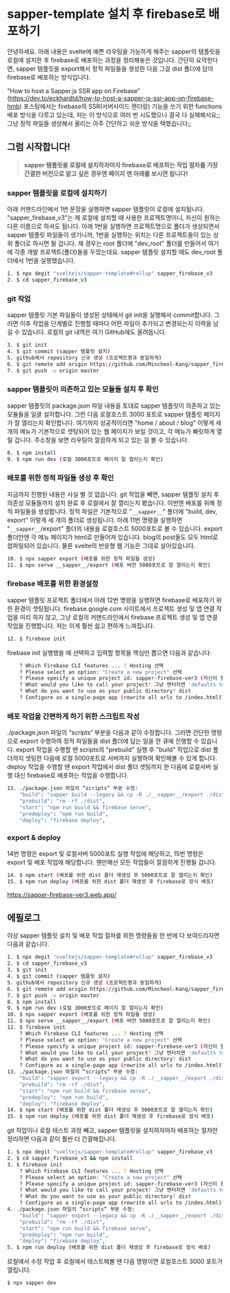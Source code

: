 # sapper-template 설치 후 firebase로 배포하기

안녕하세요. 아래 내용은 svelte에 예쁜 라우팅을 가능하게 해주는 sapper의 템플릿을 로컬에 설치한 후 firebase로 배포하는 과정을 정리해놓은 것입니다. 간단히 요약한다면, sapper 템플릿을 export해서 정적 파일들을 생성한 다음 그걸 dist 폴더에 담아 firebase로 배포하는 방식입니다.

"How to host a Sapper.js SSR app on Firebase"(https://dev.to/eckhardtd/how-to-host-a-sapper-js-ssr-app-on-firebase-hmb) 포스팅에서는 firebase의 SSR(서버사이드 렌더링) 기능을 쓰기 위한 functions 배포 방식을 다루고 있는데, 저는 이 방식으로 여러 번 시도했으나 결국 다 실패해서요;; 그냥 정적 파일들 생성해서 올리는 아주 간단하고 쉬운 방식을 택했습니다;;


## 그럼 시작합니다!

> __sapper 템플릿을 로컬에 설치하자마자 firebase로 배포하는 작업 절차를 가장 간결한 버전으로 알고 싶은 경우엔 페이지 맨 아래를 보시면 됩니다!__

### sapper 템플릿을 로컬에 설치하기

아래 커맨드라인에서 1번 문장을 실행하면 sapper 템플릿이 로컬에 설치됩니다. "sapper_firebase_v3"는 제 로컬에 설치할 때 사용한 프로젝트명이니, 자신이 원하는 다른 이름으로 하셔도 됩니다. 아래 1번을 실행하면 프로젝트명으로 폴더가 생성되면서 sapper 템플릿 파일들이 생기니까, 1번을 실행하는 위치는 다른 프로젝트들이 있는 상위 폴더로 하시면 될 겁니다. 제 경우는 root 폴더에 "dev_root" 폴더를 만들어서 여기에 각종 개발 프로젝트(폴더)들을 두었는데요. sapper 템플릿 설치할 때도 dev_root 폴더에서 1번을 실행했습니다.

```bash
1. $ npx degit "sveltejs/sapper-template#rollup" sapper_firebase_v3
2. $ cd sapper_firebase_v3
```


### git 작업

sapper 템플릿 기본 파일들이 생성된 상태에서 git init을 실행해서 commit합니다. 그러면 이후 작업을 단계별로 진행할 때마다 어떤 파일이 추가되고 변경되는지 이력을 남길 수 있습니다. 로컬의 git 내역은 여기 GitHub에도 올려둡니다.

```bash
3. $ git init
4. $ git commit (sapper 템플릿 설치)
5. github에서 repository 신규 생성 (프로젝트명과 동일하게)
6. $ git remote add origin https://github.com/Mincheol-Kang/sapper_firebase_v3.git
7. $ git push -u origin master 
```


### sapper 템플릿이 의존하고 있는 모듈들 설치 후 확인

sapper 템플릿의 package.json 파일 내용을 토대로 sapper 템플릿이 의존하고 있는 모듈들을 일괄 설치합니다. 그런 다음 로컬호스트 3000 포트로 sapper 템플릿 페이지가 잘 열리는지 확인합니다. 여기까지 성공적이라면 "home / about / blog" 이렇게 세 개의 메뉴가 기본적으로 셋팅되어 있는 웹 페이지가 보일 것이고, 각 메뉴가 빠릿하게 열릴 겁니다. 주소창을 보면 라우팅이 깔끔하게 되고 있는 걸 볼 수 있습니다.

```bash
8. $ npm install
9. $ npm run dev (로컬 3000포트로 페이지 잘 열리는지 확인)
```


### 배포를 위한 정적 파일들 생성 후 확인

지금까지 진행된 내용은 사실 별 것 없습니다. git 작업을 빼면, sapper 템플릿 설치 후 의존성 모듈들까지 설치 완료 후 로컬에서 잘 열리는지 봤습니다. 이번엔 배포를 위해 정적 파일들을 생성합니다. 정적 파일은 기본적으로 "```__sapper__```" 폴더에 "build, dev, export" 이렇게 세 개의 폴더로 생성됩니다. 아래 11번 명령을 실행하면 "```__sapper__```/export" 폴더의 내용을 로컬호스트 5000포트로 볼 수 있습니다. export 폴더안엔 각 메뉴 페이지가 html로 만들어져 있습니다. blog의 post들도 모두 html로 컴파일되어 있습니다. 물론 svelte의 반응형 웹 기능은 그대로 살아있습니다.

```bash
10. $ npx sapper export (배포를 위한 정적 파일들 생성)
11. $ npx serve __sapper__/export (배포 버전 5000포트로 잘 열리는지 확인)
```


### firebase 배포를 위한 환경설정

sapper 템플릿 프로젝트 폴더에서 아래 12번 명령을 실행하면 firebase로 배포하기 위한 환경이 셋팅됩니다. firebase.google.com 사이트에서 프로젝트 생성 및 앱 연결 작업을 미리 하지 않고, 그냥 로컬의 커맨드라인에서 firebase 프로젝트 생성 및 앱 연결 작업을 진행합니다. 저는 이게 훨씬 쉽고 편하게 느껴집니다.

```bash
12. $ firebase init
```

firebase init 실행했을 때 선택하고 입력할 항목들 핵심만 뽑으면 다음과 같습니다:
```bash
    ? Which Firebase CLI features ... ? Hosting 선택
    ? Please select an option: "Create a new project" 선택
    ? Please specify a unique project id: sapper-firebase-ver3 (자신이 원하는 유니크할만한 명칭으로)
    ? What would you like to call your project? 그냥 엔터치면 'defaults to your project ID'
    ? What do you want to use as your public directory? dist
    ? Configure as a single-page app (rewrite all urls to /index.html)? No
```


### 배포 작업을 간편하게 하기 위한 스크립트 작성

./package.json 파일의 “scripts“ 부분을 다음과 같이 수정합니다. 그러면 간단한 명령으로 export 수행하여 정적 파일들을 dist 폴더에 담는 일을 한 큐에 진행할 수 있습니다. export 작업을 수행할 땐 scripts의 "prebuild" 실행 후 "build" 작업으로 dist 폴더까지 셋팅한 다음에 로컬 5000포트로 서버까지 실행하여 확인해볼 수 있게 합니다. deploy 작업을 수행할 땐 export 작업에서 dist 폴더 셋팅까지 한 다음에 로컬서버 실행 대신 firebase로 배포하는 작업을 수행합니다.

```bash
13. ./package.json 파일의 “scripts“ 부분 수정:
    "build": "sapper build --legacy && cp -R ./__sapper__/export ./dist",
    "prebuild": "rm -rf ./dist",
    "start": "npm run build && firebase serve",
    "predeploy": "npm run build",
    "deploy": "firebase deploy",
```


### export & deploy

14번 명령은 export 및 로컬서버 5000포트 실행 작업에 해당하고, 15번 명령은 export 및 배포 작업에 해당합니다. 웬만해선 모든 작업들이 깔끔하게 진행될 겁니다.

```bash
14. $ npm start (배포를 위한 dist 폴더 재생성 후 5000포트로 잘 열리는지 확인)
15. $ npm run deploy (배포를 위한 dist 폴더 재생성 후 firebase로 정식 배포)
```
https://sapper-firebase-ver3.web.app/

## 에필로그

이상 sapper 템플릿 설치 및 배포 작업 절차를 위한 명령들을 한 번에 다 보여드리자면 다음과 같습니다.


```bash
1. $ npx degit "sveltejs/sapper-template#rollup" sapper_firebase_v3
2. $ cd sapper_firebase_v3
3. $ git init
4. $ git commit (sapper 템플릿 설치)
5. github에서 repository 신규 생성 (프로젝트명과 동일하게)
6. $ git remote add origin https://github.com/Mincheol-Kang/sapper_firebase_v3.git
7. $ git push -u origin master 
8. $ npm install
9. $ npm run dev (로컬 3000포트로 페이지 잘 열리는지 확인)
10. $ npx sapper export (배포를 위한 정적 파일들 생성)
11. $ npx serve __sapper__/export (배포 버전 5000포트로 잘 열리는지 확인)
12. $ firebase init
    ? Which Firebase CLI features ... ? Hosting 선택
    ? Please select an option: "Create a new project" 선택
    ? Please specify a unique project id: sapper-firebase-ver3 (자신이 원하는 유니크할만한 명칭으로)
    ? What would you like to call your project? 그냥 엔터치면 'defaults to your project ID'
    ? What do you want to use as your public directory? dist
    ? Configure as a single-page app (rewrite all urls to /index.html)? No
13. ./package.json 파일의 “scripts“ 부분 수정:
    "build": "sapper export --legacy && cp -R ./__sapper__/export ./dist",
    "prebuild": "rm -rf ./dist",
    "start": "npm run build && firebase serve",
    "predeploy": "npm run build",
    "deploy": "firebase deploy",
14. $ npm start (배포를 위한 dist 폴더 재생성 후 5000포트로 잘 열리는지 확인)
15. $ npm run deploy (배포를 위한 dist 폴더 재생성 후 firebase로 정식 배포)
```

git 작업이나 로컬 테스트 과정 빼고, sapper 템플릿을 설치하자마자 배포하는 절차만 정리하면 다음과 같이 훨씬 더 간결해집니다.

```bash
1. $ npx degit "sveltejs/sapper-template#rollup" sapper_firebase_v3
2. $ cd sapper_firebase_v3 && npm install
3. $ firebase init
    ? Which Firebase CLI features ... ? Hosting 선택
    ? Please select an option: "Create a new project" 선택
    ? Please specify a unique project id: sapper-firebase-ver3 (자신이 원하는 유니크할만한 명칭으로)
    ? What would you like to call your project? 그냥 엔터치면 'defaults to your project ID'
    ? What do you want to use as your public directory? dist
    ? Configure as a single-page app (rewrite all urls to /index.html)? No
4. ./package.json 파일의 “scripts“ 부분 수정:
    "build": "sapper export --legacy && cp -R ./__sapper__/export ./dist",
    "prebuild": "rm -rf ./dist",
    "start": "npm run build && firebase serve",
    "predeploy": "npm run build",
    "deploy": "firebase deploy",
5. $ npm run deploy (배포를 위한 dist 폴더 재생성 후 firebase로 정식 배포)
```

로컬에서 수정 작업 후 로컬에서 테스트해볼 땐 다음 명령이면 로컬호스트 3000 포트가 열립니다.
```bash
$ npx sapper dev
```
